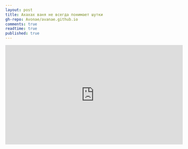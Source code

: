 ```yaml
---
layout: post
title: Ахахах ваня не всегда понимает шутки
gh-repo: Avonae/avanae.github.io
comments: true
readtime: true
published: true
---
```


<iframe width="560" height="315" src="https://www.youtube.com/embed/dQw4w9WgXcQ" title="YouTube video player" frameborder="0" allow="accelerometer; autoplay; clipboard-write; encrypted-media; gyroscope; picture-in-picture; web-share" allowfullscreen></iframe>
